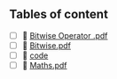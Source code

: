 ## Tables of content
- [ ] 📄 [Bitwise Operator .pdf](./Bitwise%20Operator%20.pdf)
- [ ] 📄 [Bitwise.pdf](./Bitwise.pdf)
- [ ] 📁 [code](./code)
- [ ] 📄 [Maths.pdf](./Maths.pdf)
